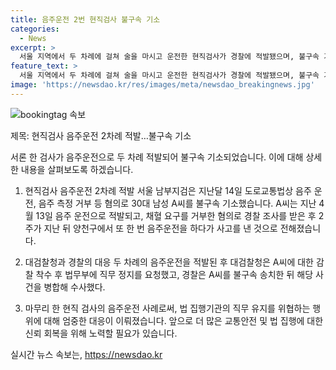 ```yaml
---
title: 음주운전 2번 현직검사 불구속 기소
categories:
  - News
excerpt: >
  서울 지역에서 두 차례에 걸쳐 술을 마시고 운전한 현직검사가 경찰에 적발됐으며, 불구속 기소되었습니다. A씨는 첫 번째 적발 후 2주가 지나지 않아 또 다시 음주운전으로 사고를 낸 것으로 확인됐는데, 이 때의 혈중알코올농도는 면허정지 수준이었습니다. 대검찰청은 A씨에 대한 감찰 착수 후 법무부에 직무 정지를 요청했으며, 현재 해당 사건은 병합 수사 중에 있습니다.
feature_text: >
  서울 지역에서 두 차례에 걸쳐 술을 마시고 운전한 현직검사가 경찰에 적발됐으며, 불구속 기소되었습니다. A씨는 첫 번째 적발 후 2주가 지나지 않아 또 다시 음주운전으로 사고를 낸 것으로 확인됐는데, 이 때의 혈중알코올농도는 면허정지 수준이었습니다. 대검찰청은 A씨에 대한 감찰 착수 후 법무부에 직무 정지를 요청했으며, 현재 해당 사건은 병합 수사 중에 있습니다.
image: 'https://newsdao.kr/res/images/meta/newsdao_breakingnews.jpg'
---
```


<p><img src="https://newsdao.kr/res/images/meta/newsdao_breakingnews.jpg" alt="bookingtag 속보" /></p>

<p>제목: 현직검사 음주운전 2차례 적발…불구속 기소</p>

<p>서론
한 검사가 음주운전으로 두 차례 적발되어 불구속 기소되었습니다. 이에 대해 상세한 내용을 살펴보도록 하겠습니다.</p>

<ol>
<li><p>현직검사 음주운전 2차례 적발
서울 남부지검은 지난달 14일 도로교통법상 음주 운전, 음주 측정 거부 등 혐의로 30대 남성 A씨를 불구속 기소했습니다. A씨는 지난 4월 13일 음주 운전으로 적발되고, 채혈 요구를 거부한 혐의로 경찰 조사를 받은 후 2주가 지난 뒤 양천구에서 또 한 번 음주운전을 하다가 사고를 낸 것으로 전해졌습니다.</p></li>
<li><p>대검찰청과 경찰의 대응
두 차례의 음주운전을 적발된 후 대검찰청은 A씨에 대한 감찰 착수 후 법무부에 직무 정지를 요청했고, 경찰은 A씨를 불구속 송치한 뒤 해당 사건을 병합해 수사했다.</p></li>
<li><p>마무리
한 현직 검사의 음주운전 사례로써, 법 집행기관의 직무 유지를 위협하는 행위에 대해 엄중한 대응이 이뤄졌습니다. 앞으로 더 많은 교통안전 및 법 집행에 대한 신뢰 회복을 위해 노력할 필요가 있습니다.</p></li>
</ol>
실시간 뉴스 속보는, <a href="https://newsdao.kr" rel="dofollow">https://newsdao.kr</a>


